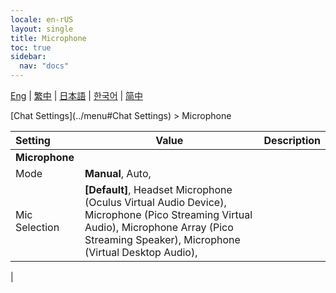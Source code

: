 ```yaml
---
locale: en-rUS
layout: single
title: Microphone
toc: true
sidebar:
  nav: "docs"
---
```

[Eng](/dancexr/menu/2025.4/chat/microphone) | [繁中](/tw/dancexr/menu/2025.4/chat/microphone) | [日本語](/jp/dancexr/menu/2025.4/chat/microphone) | [한국어](/kr/dancexr/menu/2025.4/chat/microphone) | [简中](/zh/dancexr/menu/2025.4/chat/microphone)

[Chat Settings](../menu#Chat Settings) > Microphone



| Setting | Value | Description |
| :--- | --- | :--- |
|**Microphone** | | 
| Mode | **Manual**, Auto,  |  |
| Mic Selection | **[Default]**, Headset Microphone (Oculus Virtual Audio Device), Microphone (Pico Streaming Virtual Audio), Microphone Array (Pico Streaming Speaker), Microphone (Virtual Desktop Audio),  |  |
|
